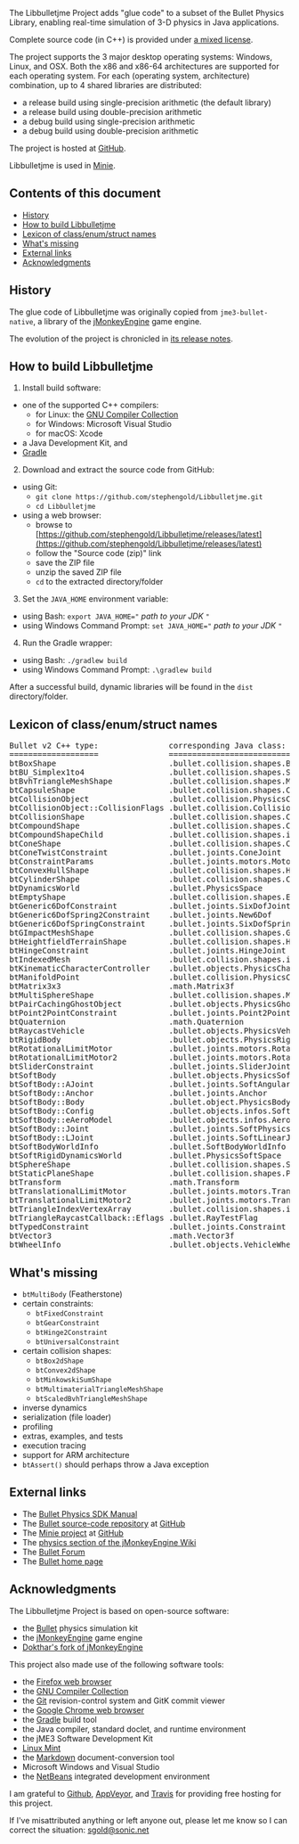 The Libbulletjme Project adds "glue code" to a subset of the Bullet Physics
Library, enabling real-time simulation of 3-D physics in Java applications.

Complete source code (in C++) is provided under
[a mixed license](https://github.com/stephengold/Libbulletjme/blob/master/LICENSE).

The project supports the 3 major desktop operating systems:
Windows, Linux, and OSX.  Both the x86 and x86-64 architectures
are supported for each operating system.
For each (operating system, architecture) combination,
up to 4 shared libraries are distributed:
 + a release build using single-precision arithmetic (the default library)
 + a release build using double-precision arithmetic
 + a debug build using single-precision arithmetic
 + a debug build using double-precision arithmetic

The project is hosted at
[GitHub](https://github.com/stephengold/Libbulletjme).

Libbulletjme is used in [Minie].

## Contents of this document

 + [History](#history)
 + [How to build Libbulletjme](#build)
 + [Lexicon of class/enum/struct names](#lexicon)
 + [What's missing](#todo)
 + [External links](#links)
 + [Acknowledgments](#acks)

<a name="history"/>

## History

The glue code of Libbulletjme was originally copied from `jme3-bullet-native`,
a library of the [jMonkeyEngine][jme] game engine.

The evolution of the project is chronicled in
[its release notes](https://github.com/stephengold/Libbulletjme/blob/master/release-notes.md).

<a name="build"/>

## How to build Libbulletjme

 1. Install build software:
   + one of the supported C++ compilers:
     + for Linux:  the [GNU Compiler Collection][gcc]
     + for Windows:  Microsoft Visual Studio
     + for macOS:  Xcode
   + a Java Development Kit, and
   + [Gradle]
 2. Download and extract the source code from GitHub:
   + using Git:
     + `git clone https://github.com/stephengold/Libbulletjme.git`
     + `cd Libbulletjme`
   + using a web browser:
     + browse to [https://github.com/stephengold/Libbulletjme/releases/latest](https://github.com/stephengold/Libbulletjme/releases/latest)
     + follow the "Source code (zip)" link
     + save the ZIP file
     + unzip the saved ZIP file
     + `cd` to the extracted directory/folder
 3. Set the `JAVA_HOME` environment variable:
   + using Bash:  `export JAVA_HOME="` *path to your JDK* `"`
   + using Windows Command Prompt:  `set JAVA_HOME="` *path to your JDK* `"`
 4. Run the Gradle wrapper:
   + using Bash:  `./gradlew build`
   + using Windows Command Prompt:  `.\gradlew build`

After a successful build, dynamic libraries will be found
in the `dist` directory/folder.

<a name="lexicon"/>

## Lexicon of class/enum/struct names

<pre>
Bullet v2 C++ type:               corresponding Java class: com.jme3...
===================               =====================================
btBoxShape                        .bullet.collision.shapes.BoxCollisionShape
btBU_Simplex1to4                  .bullet.collision.shapes.SimplexCollisionShape
btBvhTriangleMeshShape            .bullet.collision.shapes.MeshCollisionShape
btCapsuleShape                    .bullet.collision.shapes.CapsuleCollisionShape
btCollisionObject                 .bullet.collision.PhysicsCollisionObject
btCollisionObject::CollisionFlags .bullet.collision.CollisionFlag
btCollisionShape                  .bullet.collision.shapes.CollisionShape
btCompoundShape                   .bullet.collision.shapes.CompoundCollisionShape
btCompoundShapeChild              .bullet.collision.shapes.info.ChildCollisionShape
btConeShape                       .bullet.collision.shapes.ConeCollisionShape
btConeTwistConstraint             .bullet.joints.ConeJoint
btConstraintParams                .bullet.joints.motors.MotorParam
btConvexHullShape                 .bullet.collision.shapes.HullCollisionShape
btCylinderShape                   .bullet.collision.shapes.CylinderCollisionShape
btDynamicsWorld                   .bullet.PhysicsSpace
btEmptyShape                      .bullet.collision.shapes.EmptyShape
btGeneric6DofConstraint           .bullet.joints.SixDofJoint
btGeneric6DofSpring2Constraint    .bullet.joints.New6Dof
btGeneric6DofSpringConstraint     .bullet.joints.SixDofSpringJoint
btGImpactMeshShape                .bullet.collision.shapes.GImpactCollisionShape
btHeightfieldTerrainShape         .bullet.collision.shapes.HeightfieldCollisionShape
btHingeConstraint                 .bullet.joints.HingeJoint
btIndexedMesh                     .bullet.collision.shapes.infos.IndexedMesh
btKinematicCharacterController    .bullet.objects.PhysicsCharacter
btManifoldPoint                   .bullet.collision.PhysicsCollisionEvent
btMatrix3x3                       .math.Matrix3f
btMultiSphereShape                .bullet.collision.shapes.MultiSphere
btPairCachingGhostObject          .bullet.objects.PhysicsGhostObject
btPoint2PointConstraint           .bullet.joints.Point2PointJoint
btQuaternion                      .math.Quaternion
btRaycastVehicle                  .bullet.objects.PhysicsVehicle
btRigidBody                       .bullet.objects.PhysicsRigidBody
btRotationalLimitMotor            .bullet.joints.motors.RotationalLimitMotor
btRotationalLimitMotor2           .bullet.joints.motors.RotationMotor
btSliderConstraint                .bullet.joints.SliderJoint
btSoftBody                        .bullet.objects.PhysicsSoftBody
btSoftBody::AJoint                .bullet.joints.SoftAngularJoint
btSoftBody::Anchor                .bullet.joints.Anchor
btSoftBody::Body                  .bullet.object.PhysicsBody
btSoftBody::Config                .bullet.objects.infos.SoftBodyConfig
btSoftBody::eAeroModel            .bullet.objects.infos.Aero
btSoftBody::Joint                 .bullet.joints.SoftPhysicsJoint
btSoftBody::LJoint                .bullet.joints.SoftLinearJoint
btSoftBodyWorldInfo               .bullet.SoftBodyWorldInfo
btSoftRigidDynamicsWorld          .bullet.PhysicsSoftSpace
btSphereShape                     .bullet.collision.shapes.SphereCollisionShape
btStaticPlaneShape                .bullet.collision.shapes.PlaneCollisionShape
btTransform                       .math.Transform
btTranslationalLimitMotor         .bullet.joints.motors.TranslationalLimitMotor
btTranslationalLimitMotor2        .bullet.joints.motors.TranslationMotor
btTriangleIndexVertexArray        .bullet.collision.shapes.infos.CompoundMesh
btTriangleRaycastCallback::Eflags .bullet.RayTestFlag
btTypedConstraint                 .bullet.joints.Constraint
btVector3                         .math.Vector3f
btWheelInfo                       .bullet.objects.VehicleWheel
</pre>

<a name="todo"/>

## What's missing

 + `btMultiBody` (Featherstone)
 + certain constraints:
   + `btFixedConstraint`
   + `btGearConstraint`
   + `btHinge2Constraint`
   + `btUniversalConstraint`
 + certain collision shapes:
   + `btBox2dShape`
   + `btConvex2dShape`
   + `btMinkowskiSumShape`
   + `btMultimaterialTriangleMeshShape`
   + `btScaledBvhTriangleMeshShape`
 + inverse dynamics
 + serialization (file loader)
 + profiling
 + extras, examples, and tests
 + execution tracing
 + support for ARM architecture
 + `btAssert()` should perhaps throw a Java exception

<a name="links"/>

## External links

 + The [Bullet Physics SDK Manual](https://github.com/bulletphysics/bullet3/blob/master/docs/Bullet_User_Manual.pdf)
 + The [Bullet source-code repository](https://github.com/bulletphysics/bullet3) at [GitHub]
 + The [Minie project][minie] at [GitHub]
 + The [physics section of the jMonkeyEngine Wiki](https://wiki.jmonkeyengine.org/jme3/advanced/physics.html)
 + The [Bullet Forum](https://pybullet.org/Bullet/phpBB3)
 + The [Bullet home page][bullet]

<a name="acks"/>

## Acknowledgments

The Libbulletjme Project is based on open-source software:

  + the [Bullet] physics simulation kit
  + the [jMonkeyEngine][jme] game engine
  + [Dokthar's fork of jMonkeyEngine](https://github.com/dokthar/jmonkeyengine)

This project also made use of the following software tools:

  + the [Firefox web browser][firefox]
  + the [GNU Compiler Collection][gcc]
  + the [Git] revision-control system and GitK commit viewer
  + the [Google Chrome web browser][chrome]
  + the [Gradle] build tool
  + the Java compiler, standard doclet, and runtime environment
  + the jME3 Software Development Kit
  + [Linux Mint][mint]
  + the [Markdown] document-conversion tool
  + Microsoft Windows and Visual Studio
  + the [NetBeans] integrated development environment

I am grateful to [Github], [AppVeyor], and [Travis]
for providing free hosting for this project.

If I've misattributed anything or left anyone out, please let me know so I can
correct the situation: sgold@sonic.net

[appveyor]: https://www.appveyor.com "AppVeyor Continuous Integration"
[bullet]: https://pybullet.org/wordpress "Bullet Real-Time Physics Simulation"
[chrome]: https://www.google.com/chrome "Chrome"
[firefox]: https://www.mozilla.org/en-US/firefox "Firefox"
[gcc]: https://gcc.gnu.org "Gcc Compiler"
[git]: https://git-scm.com "Git"
[github]: https://github.com "GitHub"
[gradle]: https://gradle.org "Gradle Project"
[jme]: http://jmonkeyengine.org  "jMonkeyEngine Project"
[markdown]: https://daringfireball.net/projects/markdown "Markdown Project"
[minie]: https://github.com/stephengold/Minie "Minie Project"
[mint]: https://linuxmint.com/ "Linux Mint"
[netbeans]: https://netbeans.org "NetBeans Project"
[travis]: https://travis-ci.org "Travis CI"
